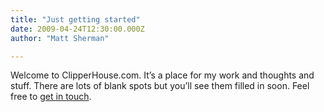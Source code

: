 ```yaml
---
title: "Just getting started"
date: 2009-04-24T12:30:00.000Z
author: "Matt Sherman"

---
```


Welcome to ClipperHouse.com. It’s a place for my work and thoughts and stuff. There are lots of blank spots but you’ll see them filled in soon. Feel free to [get in touch](/blog/contact.aspx).
